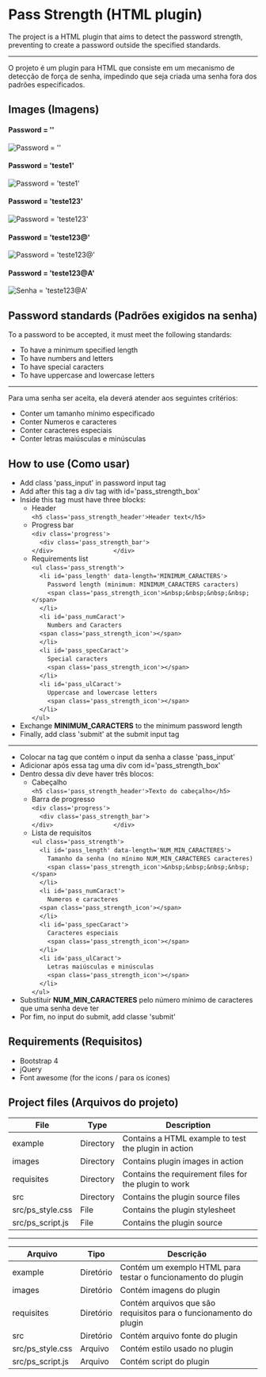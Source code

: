 # Pass Strength (HTML plugin)
The project is a HTML plugin that aims to detect the password strength, preventing to create a password outside the specified standards.
<hr />
O projeto é um plugin para HTML que consiste em um mecanismo de detecção de força de senha, impedindo que seja criada uma senha fora dos padrões especificados.

## Images (Imagens)
#### Password = ''
![Password = ''](https://github.com/williamniemiec/pass_strength/blob/master/images/noPass.png?raw=true)
#### Password = 'teste1'
![Password = 'teste1'](https://github.com/williamniemiec/pass_strength/blob/master/images/pass_teste1.png?raw=true)
#### Password = 'teste123'
![Password = 'teste123'](https://github.com/williamniemiec/pass_strength/blob/master/images/pass_teste123.png?raw=true)
#### Password = 'teste123@'
![Password = 'teste123@'](https://github.com/williamniemiec/pass_strength/blob/master/images/pass_teste123@.png?raw=true)
#### Password = 'teste123@A'
![Senha = 'teste123@A'](https://github.com/williamniemiec/pass_strength/blob/master/images/pass_teste123@A.png?raw=true)

## Password standards (Padrões exigidos na senha)
To a password to be accepted, it must meet the following standards:
-   To have a minimum specified length
-   To have numbers and letters
-   To have special caracters
-   To have uppercase and lowercase letters

<hr />

Para uma senha ser aceita, ela deverá atender aos seguintes critérios:
-   Conter um tamanho mínimo especificado
-   Conter Numeros e caracteres
-   Conter caracteres especiais
-   Conter letras maiúsculas e minúsculas

## How to use (Como usar)
- Add class 'pass_input' in password input tag
- Add after this tag a div tag with id='pass_strength_box'
- Inside this tag must have three blocks:
	- Header<br />
		`<h5 class='pass_strength_header'>Header text</h5>`
	- Progress bar<br />
		`<div class='progress'>`<br />
		&nbsp;&nbsp;&nbsp;&nbsp;`<div class='pass_strength_bar'>`<br />
  `</div>           	  </div>`<br />
	- Requirements list<br />
`<ul class='pass_strength'>`<br />
&nbsp;&nbsp;&nbsp;&nbsp;`<li id='pass_length' data-length='MINIMUM_CARACTERS'>`<br />
&nbsp;&nbsp;&nbsp;&nbsp;&nbsp;&nbsp;&nbsp;&nbsp;`Password length (minimum: MINIMUM_CARACTERS caracters)`<br />
&nbsp;&nbsp;&nbsp;&nbsp;&nbsp;&nbsp;&nbsp;&nbsp;`<span class='pass_strength_icon'>&nbsp;&nbsp;&nbsp;&nbsp;</span>`<br />
&nbsp;&nbsp;&nbsp;&nbsp;`</li>`<br />
&nbsp;&nbsp;&nbsp;&nbsp;`<li id='pass_numCaract'>`<br />
&nbsp;&nbsp;&nbsp;&nbsp;&nbsp;&nbsp;&nbsp;&nbsp;`Numbers and Caracters`<br />
&nbsp;&nbsp;&nbsp;&nbsp;`<span class='pass_strength_icon'></span>`<br />
&nbsp;&nbsp;&nbsp;&nbsp;`</li>`<br />
&nbsp;&nbsp;&nbsp;&nbsp;`<li id='pass_specCaract'>`<br />
&nbsp;&nbsp;&nbsp;&nbsp;&nbsp;&nbsp;&nbsp;&nbsp;`Special caracters`<br />
&nbsp;&nbsp;&nbsp;&nbsp;&nbsp;&nbsp;&nbsp;&nbsp;`<span class='pass_strength_icon'></span>`<br />
&nbsp;&nbsp;&nbsp;&nbsp;`</li>`<br />
&nbsp;&nbsp;&nbsp;&nbsp;`<li id='pass_ulCaract'>`<br />
&nbsp;&nbsp;&nbsp;&nbsp;&nbsp;&nbsp;&nbsp;&nbsp;`Uppercase and lowercase letters`<br />
&nbsp;&nbsp;&nbsp;&nbsp;&nbsp;&nbsp;&nbsp;&nbsp;`<span class='pass_strength_icon'></span>`<br />
&nbsp;&nbsp;&nbsp;&nbsp;`</li>`<br />
`</ul>`<br />
- Exchange <b>MINIMUM_CARACTERS</b> to the minimum password length
- Finally, add class 'submit' at the submit input tag

<hr />

- Colocar na tag que contém o input da senha a classe 'pass_input'
- Adicionar após essa tag uma div com id='pass_strength_box'
- Dentro dessa div deve haver três blocos:
	- Cabeçalho<br />
		`<h5 class='pass_strength_header'>Texto do cabeçalho</h5>`
	- Barra de progresso<br />
		`<div class='progress'>`<br />
		&nbsp;&nbsp;&nbsp;&nbsp;`<div class='pass_strength_bar'>`<br />
  `</div>           	  </div>`<br />
	- Lista de requisitos<br />
`<ul class='pass_strength'>`<br />
&nbsp;&nbsp;&nbsp;&nbsp;`<li id='pass_length' data-length='NUM_MIN_CARACTERES'>`<br />
&nbsp;&nbsp;&nbsp;&nbsp;&nbsp;&nbsp;&nbsp;&nbsp;`Tamanho da senha (no mínimo NUM_MIN_CARACTERES caracteres)`<br />
&nbsp;&nbsp;&nbsp;&nbsp;&nbsp;&nbsp;&nbsp;&nbsp;`<span class='pass_strength_icon'>&nbsp;&nbsp;&nbsp;&nbsp;</span>`<br />
&nbsp;&nbsp;&nbsp;&nbsp;`</li>`<br />
&nbsp;&nbsp;&nbsp;&nbsp;`<li id='pass_numCaract'>`<br />
&nbsp;&nbsp;&nbsp;&nbsp;&nbsp;&nbsp;&nbsp;&nbsp;`Numeros e caracteres`<br />
&nbsp;&nbsp;&nbsp;&nbsp;`<span class='pass_strength_icon'></span>`<br />
&nbsp;&nbsp;&nbsp;&nbsp;`</li>`<br />
&nbsp;&nbsp;&nbsp;&nbsp;`<li id='pass_specCaract'>`<br />
&nbsp;&nbsp;&nbsp;&nbsp;&nbsp;&nbsp;&nbsp;&nbsp;`Caracteres especiais`<br />
&nbsp;&nbsp;&nbsp;&nbsp;&nbsp;&nbsp;&nbsp;&nbsp;`<span class='pass_strength_icon'></span>`<br />
&nbsp;&nbsp;&nbsp;&nbsp;`</li>`<br />
&nbsp;&nbsp;&nbsp;&nbsp;`<li id='pass_ulCaract'>`<br />
&nbsp;&nbsp;&nbsp;&nbsp;&nbsp;&nbsp;&nbsp;&nbsp;`Letras maiúsculas e minúsculas`<br />
&nbsp;&nbsp;&nbsp;&nbsp;&nbsp;&nbsp;&nbsp;&nbsp;`<span class='pass_strength_icon'></span>`<br />
&nbsp;&nbsp;&nbsp;&nbsp;`</li>`<br />
`</ul>`<br />
- Substituir <b>NUM_MIN_CARACTERES</b> pelo número mínimo de caracteres que uma senha deve ter
- Por fim, no input do submit, add classe 'submit'

## Requirements (Requisitos)
- Bootstrap 4
- jQuery
- Font awesome (for the icons / para os ícones)

## Project files (Arquivos do projeto)
|File | Type | Description
|------- | --- | ----
|example | Directory | Contains a HTML example to test the plugin in action
|images | Directory | Contains plugin images in action
|requisites | Directory | Contains the requirement files for the plugin to work
|src | Directory | Contains the plugin source files
| src/ps_style.css | File | Contains the plugin stylesheet
| src/ps_script.js | File | Contains the plugin source

<hr />

|Arquivo | Tipo | Descrição
|------- | --- | ----
|example | Diretório | Contém um exemplo HTML para testar o funcionamento do plugin
|images | Diretório | Contém imagens do plugin
|requisites | Diretório | Contém arquivos que são requisitos para o funcionamento do plugin
|src | Diretório | Contém arquivo fonte do plugin
| src/ps_style.css | Arquivo | Contém estilo usado no plugin
| src/ps_script.js | Arquivo | Contém script do plugin
